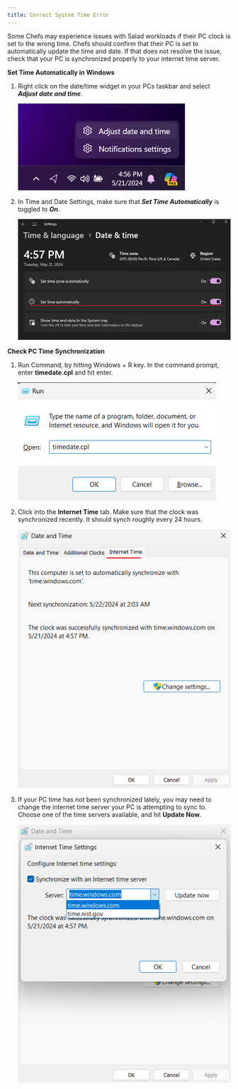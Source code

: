 ```yaml
---
title: Correct System Time Error
---
```


Some Chefs may experience issues with Salad workloads if their PC clock is set to the wrong time. Chefs should confirm
that their PC is set to automatically update the time and date. If that does not resolve the issue, check that your PC
is synchronized properly to your internet time server.

**Set Time Automatically in Windows**

1. Right click on the date/time widget in your PCs taskbar and select **_Adjust date and time_**.

   ![](./content/images/Troubleshooting/PC-Configuration/Correct-System-Time-Error-1.png)

2. In Time and Date Settings, make sure that **_Set Time Automatically_** is toggled to **_On_**.

   ![](./content/images/Troubleshooting/PC-Configuration/Correct-System-Time-Error-2.png)

**Check PC Time Synchronization**

1. Run Command, by hitting Windows + R key. In the command prompt, enter **timedate.cpl** and hit enter.

   ![](./content/images/Troubleshooting/PC-Configuration/Correct-System-Time-Error-3.png)

2. Click into the **Internet Time** tab. Make sure that the clock was synchronized recently. It should synch roughly
   every 24 hours.

   ![](./content/images/Troubleshooting/PC-Configuration/Correct-System-Time-Error-4.png)

3. If your PC time has not been synchronized lately, you may need to change the internet time server your PC is
   attempting to sync to. Choose one of the time servers available, and hit **Update Now**.

   ![](./content/images/Troubleshooting/PC-Configuration/Correct-System-Time-Error-5.png)
